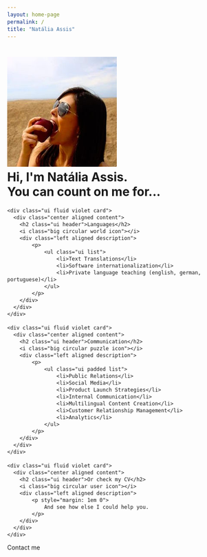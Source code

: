 ```yaml
---
layout: home-page
permalink: /
title: "Natália Assis"
---
```


<h1 class="ui sixteen wide column header">
    <img src="/images/natalia-apple-250x250.jpg" alt="" class="ui small bordered circular image middle aligned">
    <div class="content">
        Hi, I'm Natália Assis.
        <div class="sub header">You can count on me for...</div>
    </div>
</h1>

<section class="ui relaxed stackable three cards row">

    <div class="ui fluid violet card">
      <div class="center aligned content">
        <h2 class="ui header">Languages</h2>
        <i class="big circular world icon"></i>
        <div class="left aligned description">
            <p>
                <ul class="ui list">
                    <li>Text Translations</li>
                    <li>Software internationalization</li>
                    <li>Private language teaching (english, german, portuguese)</li>
                </ul>
            </p>
        </div>
      </div>
    </div>

    <div class="ui fluid violet card">
      <div class="center aligned content">
        <h2 class="ui header">Communication</h2>
        <i class="big circular puzzle icon"></i>
        <div class="left aligned description">
            <p>
                <ul class="ui padded list">
                    <li>Public Relations</li>
                    <li>Social Media</li>
                    <li>Product Launch Strategies</li>
                    <li>Internal Communication</li>
                    <li>Multilingual Content Creation</li>
                    <li>Customer Relationship Management</li>
                    <li>Analytics</li>
                </ul>
            </p>
        </div>
      </div>
    </div>

    <div class="ui fluid violet card">
      <div class="center aligned content">
        <h2 class="ui header">Or check my CV</h2>
        <i class="big circular user icon"></i>
        <div class="left aligned description">
            <p style="margin: 1em 0">
                And see how else I could help you.
            </p>
        </div>
      </div>
    </div>
</section>

<section class="ui fluid bottom attached centered row">
    <div class="ui huge labeled button" tabindex="0">
      <div class="ui red button">
        <i class="large heart icon"></i>
      </div>
      <a class="ui basic ten wide column red left pointing label">
        Contact me
      </a>
    </div>
</section>
